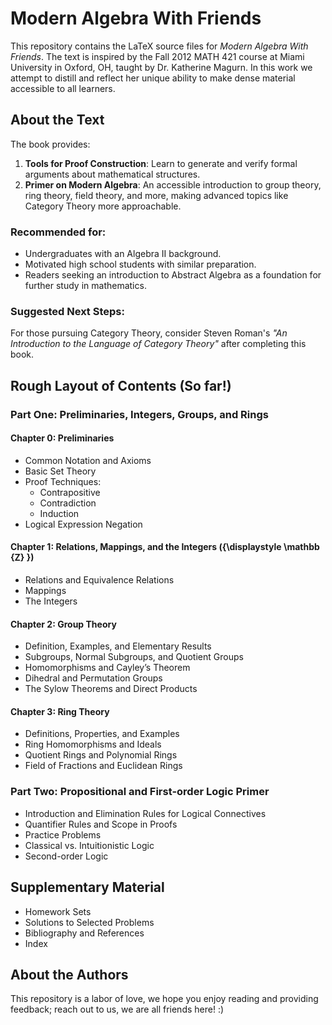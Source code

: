 # Modern Algebra With Friends

This repository contains the LaTeX source files for *Modern Algebra With Friends*. The text is inspired by the Fall 2012 MATH 421 course at Miami University in Oxford, OH, taught by Dr. Katherine Magurn. In this work we attempt to distill and reflect her unique ability to make dense material accessible to all learners.

## About the Text

The book provides:
1. **Tools for Proof Construction**: Learn to generate and verify formal arguments about mathematical structures.
2. **Primer on Modern Algebra**: An accessible introduction to group theory, ring theory, field theory, and more, making advanced topics like Category Theory more approachable.

### Recommended for:
- Undergraduates with an Algebra II background.
- Motivated high school students with similar preparation.
- Readers seeking an introduction to Abstract Algebra as a foundation for further study in mathematics.

### Suggested Next Steps:
For those pursuing Category Theory, consider Steven Roman's *"An Introduction to the Language of Category Theory"* after completing this book.

## Rough Layout of Contents (So far!)
### Part One: Preliminaries, Integers, Groups, and Rings
#### Chapter 0: Preliminaries
- Common Notation and Axioms
- Basic Set Theory
- Proof Techniques:
  - Contrapositive
  - Contradiction
  - Induction
- Logical Expression Negation

#### Chapter 1: Relations, Mappings, and the Integers ({\displaystyle \mathbb {Z} })
- Relations and Equivalence Relations
- Mappings
- The Integers
  
#### Chapter 2: Group Theory
- Definition, Examples, and Elementary Results
- Subgroups, Normal Subgroups, and Quotient Groups
- Homomorphisms and Cayley’s Theorem
- Dihedral and Permutation Groups
- The Sylow Theorems and Direct Products

#### Chapter 3: Ring Theory
- Definitions, Properties, and Examples
- Ring Homomorphisms and Ideals
- Quotient Rings and Polynomial Rings
- Field of Fractions and Euclidean Rings

### Part Two: Propositional and First-order Logic Primer
- Introduction and Elimination Rules for Logical Connectives
- Quantifier Rules and Scope in Proofs
- Practice Problems
- Classical vs. Intuitionistic Logic
- Second-order Logic

## Supplementary Material
- Homework Sets
- Solutions to Selected Problems
- Bibliography and References
- Index

## About the Authors
This repository is a labor of love, we hope you enjoy reading and providing feedback; reach out to us, we are all friends here! :)
